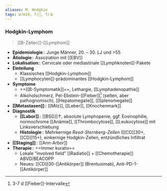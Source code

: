 ```yaml
---
aliases: M. Hodgkin
tags: m/m19, f/🦀, f/🩸
---
```

### Hodgkin-Lymphom
> [[B-Zellen]]-[[Lymphom]]
- **Epidemiologie**:: Junge Männer, 20. – 30. LJ und >55
- **Ätiologie**:: Assoziation mit [[EBV]]
- **Lokalisation**:: Cervicale oder mediastinale [[Lymphknoten]]-Pakete
- **Einteilung**
	- Klassisches [[Hodgkin-Lymphom]]
	- [[Lymphocyten]]-prädominantes [[Hodgkin-Lymphom]]
- **Symptome**
	- ==[[B-Symptomatik]]==, Lethargie, [[Lymphadenopathie]]
	- Alkoholschmerz, Pel-Ebstein-[[Fieber]][^1] (selten, aber pathognomisch), [[Hepatomegalie]], [[Splenomegalie]]
- **[[Metastasen]]**:: [[Milz]], [[Leber]], [[Knochenmark]]
- **Diagnostik**
	- **[[Labor]]**:: [[BSG]]↑, absolute Lymphopenie, ggf. Eosinophilie, normochrome [[Anämie]], [[Thrombocytose]], [[Leukocytose]] mit Linksverschiebung
	- **Histologie**:: Mehrkernige *Reed-Sternberg-Zellen* ([[CD]]30+, [[CD]]15+), einkernige Hodgkin-Zellen, entzündliches Infiltrat
- **[[Staging]]**:: [[Ann-Arbor]]
- **Therapie**:: ==Immer kurativ==
	- Lokale "involved field" [[Radiatio]]  + [[Chemotherapie]] ABVD/BEACOPP
	- Neues: [[CD]]30-[[Antikörper]] (Brentuximab), Anti-PD-1-[[Antikörper]]


[^1]: 3-7 d [[Fieber]]-Intervalle